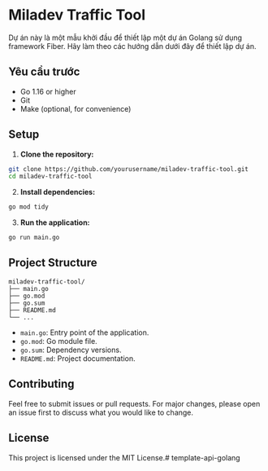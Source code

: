 # Miladev Traffic Tool
Dự án này là một mẫu khởi đầu để thiết lập một dự án Golang sử dụng framework Fiber. Hãy làm theo các hướng dẫn dưới đây để thiết lập dự án.

## Yêu cầu trước

- Go 1.16 or higher
- Git
- Make (optional, for convenience)

## Setup

1. **Clone the repository:**

  ```sh
  git clone https://github.com/yourusername/miladev-traffic-tool.git
  cd miladev-traffic-tool
  ```

2. **Install dependencies:**

  ```sh
  go mod tidy
  ```

3. **Run the application:**

  ```sh
  go run main.go
  ```

## Project Structure

```
miladev-traffic-tool/
├── main.go
├── go.mod
├── go.sum
├── README.md
└── ...
```

- `main.go`: Entry point of the application.
- `go.mod`: Go module file.
- `go.sum`: Dependency versions.
- `README.md`: Project documentation.

## Contributing

Feel free to submit issues or pull requests. For major changes, please open an issue first to discuss what you would like to change.

## License

This project is licensed under the MIT License.#   t e m p l a t e - a p i - g o l a n g  
 